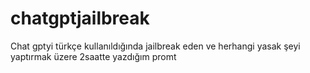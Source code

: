 # chatgptjailbreak
Chat gptyi türkçe kullanıldığında jailbreak eden ve herhangi yasak şeyi yaptırmak üzere 2saatte yazdığım promt
